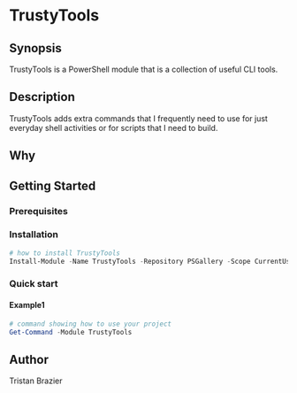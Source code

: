 # TrustyTools

## Synopsis

TrustyTools is a PowerShell module that is a collection of useful CLI tools.

## Description

TrustyTools adds extra commands that I frequently need to use for just everyday shell activities or for scripts that I need to build.

## Why

<!-- Short reason you created the project -->

## Getting Started

### Prerequisites

<!-- list any prerequisites -->

### Installation

```powershell
# how to install TrustyTools
Install-Module -Name TrustyTools -Repository PSGallery -Scope CurrentUser
```

### Quick start

#### Example1

```powershell
# command showing how to use your project
Get-Command -Module TrustyTools
```

## Author

Tristan Brazier

